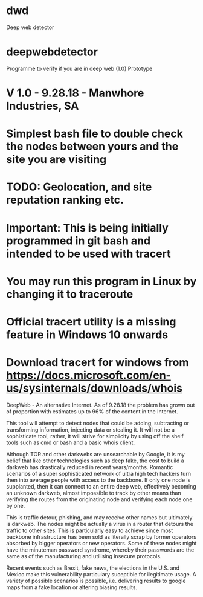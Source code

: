 # dwd
Deep web detector

# deepwebdetector
Programme to verify if you are in deep web (1.0) Prototype

# V 1.0 - 9.28.18 - Manwhore Industries, SA
# Simplest bash file to double check the nodes between yours and the site you are visiting
# TODO: Geolocation, and site reputation ranking etc.
# Important: This is being initially programmed in git bash and intended to be used with tracert
# You may run this program in Linux by changing it to traceroute
# Official tracert utility is a missing feature in Windows 10 onwards
# Download tracert for windows from https://docs.microsoft.com/en-us/sysinternals/downloads/whois

DeepWeb - An alternative Internet.  As of 9.28.18 the problem has grown out of proportion with estimates up to 96% of the content in tne Internet.

This tool will attempt to detect nodes that could be adding, subtracting or transforming information, injecting data or stealing it.  It will not be a sophisticate tool, rather, it will strive for simplicity by using off the shelf tools such as cmd or bash and a basic whois client.

Although TOR and other darkwebs are unsearchable by Google, it is my belief that like other technologies such as deep fake, the cost to build a darkweb has drastically reduced in recent years/months.  Romantic scenarios of a super sophisticated network of ultra high tech hackers turn then into average people with access to the backbone.  If only one node is supplanted, then it can connect to an entire deep web, effectively becoming an unknown darkweb, almost impossible to track by other means than verifying the routes from the originating node and verifying each node one by one.

This is traffic detour, phishing, and may receive other names but ultimately is darkweb.  The nodes might be actually a virus in a router that detours the traffic to other sites.  This is particularly easy to achieve since most backbone infrastructure has been sold as literally scrap by former operators absorbed by bigger operators or new operators.  Some of these nodes might have the minuteman password syndrome, whereby their passwords are the same as of the manufacturing and utilising insecure protocols.

Recent events such as Brexit, fake news, the elections in the U.S. and Mexico make this vulnerability particulary suceptible for ilegitimate usage.  A variety of possible scenarios is possible, i.e. delivering results to google maps from a fake location or altering biasing results.

